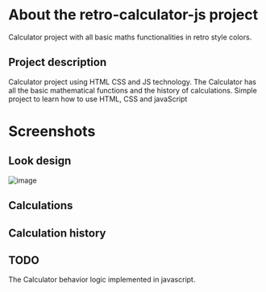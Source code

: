 # About the retro-calculator-js project

Calculator project with all basic maths functionalities in retro style colors.

## Project description 

Calculator project using HTML CSS and JS technology. The Calculator has all the basic mathematical functions and the history of calculations. Simple project to learn how to use HTML, CSS and javaScript

# Screenshots

## Look design
![image](https://user-images.githubusercontent.com/94242778/174437704-a271766d-eea7-4dc9-a9e2-051f4f7dc5e0.png)

## Calculations
## Calculation history

## TODO

The Calculator behavior logic implemented in javascript.
